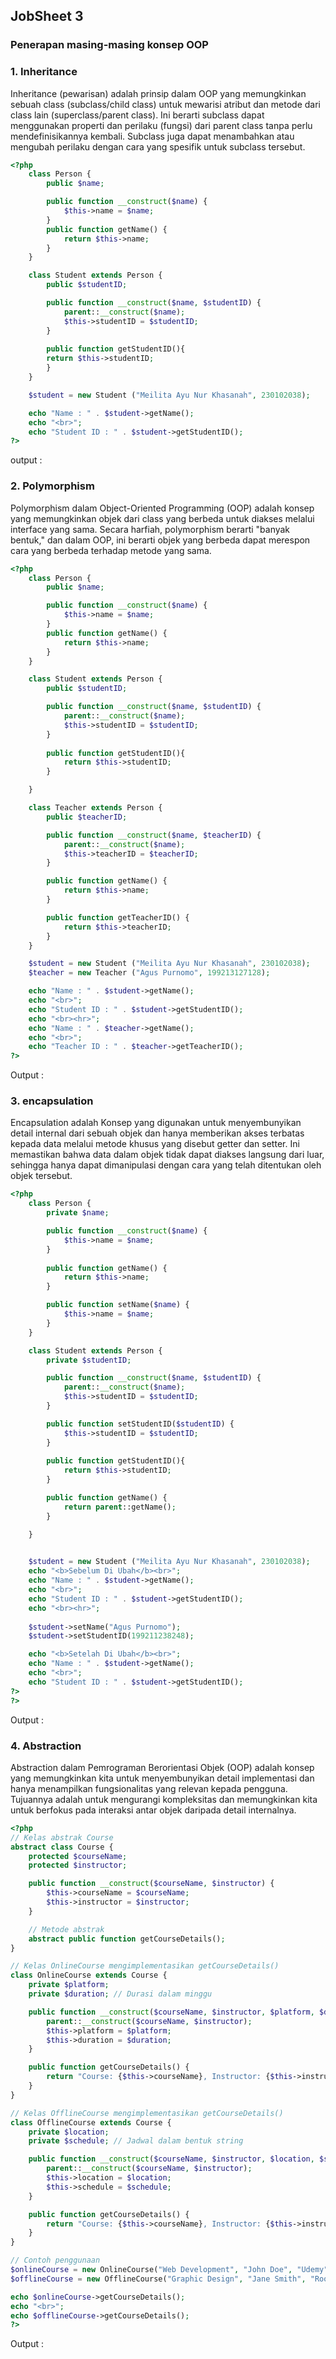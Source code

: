 <h2>JobSheet 3</h2>

<h3>Penerapan masing-masing konsep OOP</h3>

<h3>1. Inheritance</h3>
Inheritance (pewarisan) adalah prinsip dalam OOP yang memungkinkan sebuah class (subclass/child class) untuk mewarisi atribut dan metode dari class lain (superclass/parent class). Ini berarti subclass dapat menggunakan properti dan perilaku (fungsi) dari parent class tanpa perlu mendefinisikannya kembali. Subclass juga dapat menambahkan atau mengubah perilaku dengan cara yang spesifik untuk subclass tersebut.

```php
<?php
    class Person {
        public $name;

        public function __construct($name) {
            $this->name = $name;
        }
        public function getName() {
            return $this->name;
        }
    }

    class Student extends Person {
        public $studentID;

        public function __construct($name, $studentID) {
            parent::__construct($name);
            $this->studentID = $studentID;
        }
        
        public function getStudentID(){
        return $this->studentID;
        }
    }

    $student = new Student ("Meilita Ayu Nur Khasanah", 230102038);

    echo "Name : " . $student->getName();
    echo "<br>";
    echo "Student ID : " . $student->getStudentID();
?>
```
output : 

<h3>2. Polymorphism</h3>
Polymorphism dalam Object-Oriented Programming (OOP) adalah konsep yang memungkinkan objek dari class yang berbeda untuk diakses melalui interface yang sama. Secara harfiah, polymorphism berarti "banyak bentuk," dan dalam OOP, ini berarti objek yang berbeda dapat merespon cara yang berbeda terhadap metode yang sama.

```php
<?php
    class Person {
        public $name;

        public function __construct($name) {
            $this->name = $name;
        }
        public function getName() {
            return $this->name;
        }
    }

    class Student extends Person {
        public $studentID;

        public function __construct($name, $studentID) {
            parent::__construct($name);
            $this->studentID = $studentID;
        }
        
        public function getStudentID(){
            return $this->studentID;
        }

    }

    class Teacher extends Person {
        public $teacherID;

        public function __construct($name, $teacherID) {
            parent::__construct($name);
            $this->teacherID = $teacherID;
        }

        public function getName() {
            return $this->name;
        }

        public function getTeacherID() {
            return $this->teacherID;
        }
    }

    $student = new Student ("Meilita Ayu Nur Khasanah", 230102038);
    $teacher = new Teacher ("Agus Purnomo", 199213127128);

    echo "Name : " . $student->getName();
    echo "<br>";
    echo "Student ID : " . $student->getStudentID();
    echo "<br><hr>";
    echo "Name : " . $teacher->getName();
    echo "<br>";
    echo "Teacher ID : " . $teacher->getTeacherID();
?>
```
Output :


<h3>3. encapsulation</h3>
Encapsulation adalah Konsep yang digunakan untuk menyembunyikan detail internal dari sebuah objek dan hanya memberikan akses terbatas kepada data melalui metode khusus yang disebut getter dan setter. Ini memastikan bahwa data dalam objek tidak dapat diakses langsung dari luar, sehingga hanya dapat dimanipulasi dengan cara yang telah ditentukan oleh objek tersebut.

```php
<?php
    class Person {
        private $name;

        public function __construct($name) {
            $this->name = $name;
        }
       
        public function getName() {
            return $this->name;
        }

        public function setName($name) {
            $this->name = $name;
        }
    }

    class Student extends Person {
        private $studentID;

        public function __construct($name, $studentID) {
            parent::__construct($name);
            $this->studentID = $studentID;
        }

        public function setStudentID($studentID) {
            $this->studentID = $studentID;
        }
        
        public function getStudentID(){
            return $this->studentID;
        }

        public function getName() {
            return parent::getName();
        }

    }

    
    $student = new Student ("Meilita Ayu Nur Khasanah", 230102038);
    echo "<b>Sebelum Di Ubah</b><br>";
    echo "Name : " . $student->getName();
    echo "<br>";
    echo "Student ID : " . $student->getStudentID();
    echo "<br><hr>";
    
    $student->setName("Agus Purnomo");
    $student->setStudentID(199211238248);

    echo "<b>Setelah Di Ubah</b><br>";
    echo "Name : " . $student->getName();
    echo "<br>";
    echo "Student ID : " . $student->getStudentID(); 
?>
?>
```

Output : 

<h3>4. Abstraction</h3>
Abstraction dalam Pemrograman Berorientasi Objek (OOP) adalah konsep yang memungkinkan kita untuk menyembunyikan detail implementasi dan hanya menampilkan fungsionalitas yang relevan kepada pengguna. Tujuannya adalah untuk mengurangi kompleksitas dan memungkinkan kita untuk berfokus pada interaksi antar objek daripada detail internalnya.

```php
<?php
// Kelas abstrak Course
abstract class Course {
    protected $courseName;
    protected $instructor;

    public function __construct($courseName, $instructor) {
        $this->courseName = $courseName;
        $this->instructor = $instructor;
    }

    // Metode abstrak
    abstract public function getCourseDetails();
}

// Kelas OnlineCourse mengimplementasikan getCourseDetails()
class OnlineCourse extends Course {
    private $platform;
    private $duration; // Durasi dalam minggu

    public function __construct($courseName, $instructor, $platform, $duration) {
        parent::__construct($courseName, $instructor);
        $this->platform = $platform;
        $this->duration = $duration;
    }

    public function getCourseDetails() {
        return "Course: {$this->courseName}, Instructor: {$this->instructor}, Platform: {$this->platform}, Duration: {$this->duration} weeks (Online)";
    }
}

// Kelas OfflineCourse mengimplementasikan getCourseDetails()
class OfflineCourse extends Course {
    private $location;
    private $schedule; // Jadwal dalam bentuk string

    public function __construct($courseName, $instructor, $location, $schedule) {
        parent::__construct($courseName, $instructor);
        $this->location = $location;
        $this->schedule = $schedule;
    }

    public function getCourseDetails() {
        return "Course: {$this->courseName}, Instructor: {$this->instructor}, Location: {$this->location}, Schedule: {$this->schedule} (Offline)";
    }
}

// Contoh penggunaan
$onlineCourse = new OnlineCourse("Web Development", "John Doe", "Udemy", 8);
$offlineCourse = new OfflineCourse("Graphic Design", "Jane Smith", "Room 101, Art Building", "Mon-Wed-Fri, 9AM-12PM");

echo $onlineCourse->getCourseDetails();
echo "<br>";
echo $offlineCourse->getCourseDetails();
?>

```
Output :
